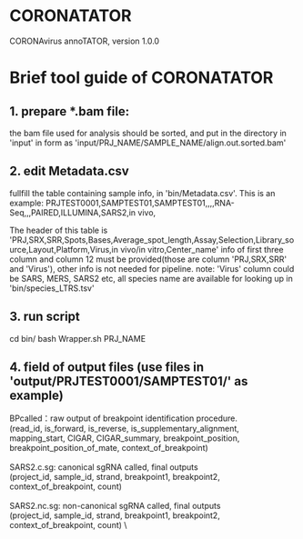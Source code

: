 # CORONATATOR
CORONAvirus annoTATOR, version 1.0.0

# Brief tool guide of CORONATATOR
## 1. prepare *.bam file:
the bam file used for analysis should be sorted, and put in the directory in 'input' in form as 'input/PRJ_NAME/SAMPLE_NAME/align.out.sorted.bam'

## 2. edit Metadata.csv
fullfill the table containing sample info, in 'bin/Metadata.csv'. This is an example:
PRJTEST0001,SAMPTEST01,SAMPTEST01,,,,RNA-Seq,,,PAIRED,ILLUMINA,SARS2,in vivo,

The header of this table is 'PRJ,SRX,SRR,Spots,Bases,Average_spot_length,Assay,Selection,Library_source,Layout,Platform,Virus,in vivo/in vitro,Center_name'
info of first three column and column 12 must be provided(those are column 'PRJ,SRX,SRR' and 'Virus'), other info is not needed for pipeline.
note: 'Virus' column could be SARS, MERS, SARS2 etc, all species name are available for looking up in 'bin/species_LTRS.tsv'

## 3. run script
cd bin/
bash Wrapper.sh PRJ_NAME

## 4. field of output files (use files in 'output/PRJTEST0001/SAMPTEST01/' as example)
BPcalled：raw output of breakpoint identification procedure. \
(read_id, is_forward, is_reverse, is_supplementary_alignment, mapping_start, CIGAR, CIGAR_summary, breakpoint_position, breakpoint_position_of_mate, context_of_breakpoint) \
\
SARS2.c.sg: canonical sgRNA called, final outputs \
(project_id, sample_id, strand, breakpoint1, breakpoint2, context_of_breakpoint, count) \
\
SARS2.nc.sg: non-canonical sgRNA called, final outputs \
(project_id, sample_id, strand, breakpoint1, breakpoint2, context_of_breakpoint, count) \

 
